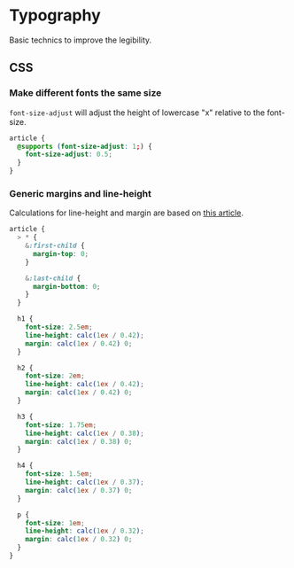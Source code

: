 # Typography

Basic technics to improve the legibility.

## CSS

### Make different fonts the same size

`font-size-adjust` will adjust the height of lowercase "x" relative to the font-size.

```scss
article {
  @supports (font-size-adjust: 1;) {
    font-size-adjust: 0.5;
  }
}
```

### Generic margins and line-height

Calculations for line-height and margin are based on [this article](https://www.smashingmagazine.com/2020/07/css-techniques-legibility/?utm_source=CSS-Weekly&utm_campaign=Issue-421&utm_medium=email).

```scss
article {
  > * {
    &:first-child {
      margin-top: 0;
    }

    &:last-child {
      margin-bottom: 0;
    }
  }

  h1 {
    font-size: 2.5em;
    line-height: calc(1ex / 0.42);
    margin: calc(1ex / 0.42) 0;
  }

  h2 {
    font-size: 2em;
    line-height: calc(1ex / 0.42);
    margin: calc(1ex / 0.42) 0;
  }

  h3 {
    font-size: 1.75em;
    line-height: calc(1ex / 0.38);
    margin: calc(1ex / 0.38) 0;
  }

  h4 {
    font-size: 1.5em;
    line-height: calc(1ex / 0.37);
    margin: calc(1ex / 0.37) 0;
  }

  p {
    font-size: 1em;
    line-height: calc(1ex / 0.32);
    margin: calc(1ex / 0.32) 0;
  }
}
```
